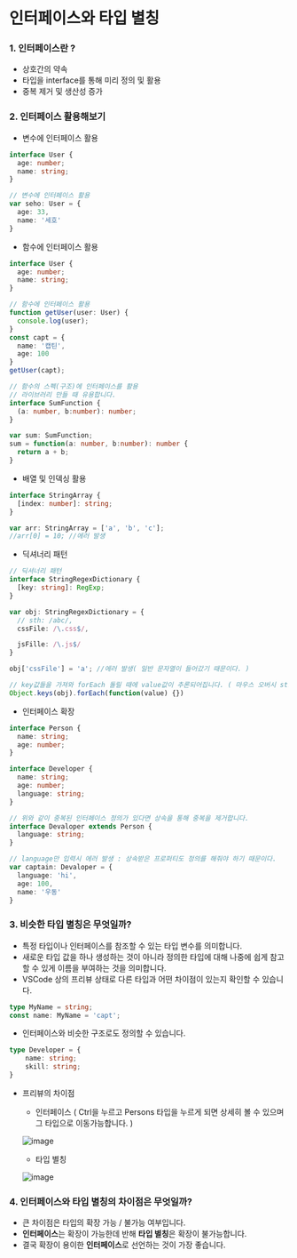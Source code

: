 # 인터페이스와 타입 별칭



### 1. 인터페이스란 ?

- 상호간의 약속
- 타입을 interface를 통해 미리 정의 및 활용
- 중복 제거 및 생산성 증가



### 2. 인터페이스 활용해보기

- 변수에 인터페이스 활용

```typescript
interface User {
  age: number;
  name: string;
}

// 변수에 인터페이스 활용
var seho: User = {
  age: 33,
  name: '세호'
}
```



- 함수에 인터페이스 활용

```typescript
interface User {
  age: number;
  name: string;
}

// 함수에 인터페이스 활용
function getUser(user: User) {
  console.log(user);
}
const capt = {
  name: '캡틴',
  age: 100
}
getUser(capt);

// 함수의 스펙(구조)에 인터페이스를 활용
// 라이브러리 만들 때 유용합니다.
interface SumFunction {
  (a: number, b:number): number;
}

var sum: SumFunction;
sum = function(a: number, b:number): number {
  return a + b;
}
```



- 배열 및 인덱싱 활용

```typescript
interface StringArray {
  [index: number]: string;
}

var arr: StringArray = ['a', 'b', 'c'];
//arr[0] = 10; //에러 발생
```



- 딕셔너리 패턴

```typescript
// 딕셔너리 패턴
interface StringRegexDictionary {
  [key: string]: RegExp;
}

var obj: StringRegexDictionary = {
  // sth: /abc/,
  cssFile: /\.css$/,

  jsFille: /\.js$/
}

obj['cssFile'] = 'a'; //에러 발생( 일반 문자열이 들어갔기 때문이다. )

// key값들을 가져와 forEach 돌릴 때에 value값이 추론되어집니다. ( 마우스 오버시 string)
Object.keys(obj).forEach(function(value) {})
```



- 인터페이스 확장

```typescript
interface Person {
  name: string;
  age: number;
}

interface Developer {
  name: string;
  age: number;
  language: string;
}

// 위와 같이 중복된 인터페이스 정의가 있다면 상속을 통해 중복을 제거합니다.
interface Devaloper extends Person {
  language: string;
}

// language만 입력시 에러 발생 : 상속받은 프로퍼티도 정의를 해줘야 하기 때문이다.
var captain: Devaloper = {
  language: 'hi',
  age: 100,
  name: '우동'
}
```



### 3. 비슷한 타입 별칭은 무엇일까?

- 특정 타입이나 인터페이스를 참조할 수 있는 타입 변수를 의미합니다.
- 새로운 타입 값을 하나 생성하는 것이 아니라 정의한 타입에 대해 나중에 쉽게 참고할 수 있게 이름을 부여하는 것을 의미합니다.
- VSCode 상의 프리뷰 상태로 다른 타입과 어떤 차이점이 있는지 확인할 수 있습니다.

```typescript
type MyName = string;
const name: MyName = 'capt';
```



- 인터페이스와 비슷한 구조로도 정의할 수 있습니다.

```typescript
type Developer = {
	name: string;
	skill: string;
}
```



- 프리뷰의 차이점

  - 인터페이스 ( Ctrl을 누르고 Persons 타입을 누르게 되면 상세히 볼 수 있으며 그 타입으로 이동가능합니다. )

  ![image](https://user-images.githubusercontent.com/52816790/99568028-42987e00-2a12-11eb-9f71-527ba911375b.png)

  

  - 타입 별칭 

  ![image](https://user-images.githubusercontent.com/52816790/99568170-71aeef80-2a12-11eb-8bae-09c002003292.png)

  



### 4. 인터페이스와 타입 별칭의 차이점은 무엇일까?

- 큰 차이점은 타입의 확장 가능 / 불가능 여부입니다.
- **인터페이스**는 확장이 가능한데 반해 **타입 별칭**은 확장이 불가능합니다.
- 결국 확장이 용이한 **인터페이스**로 선언하는 것이 가장 좋습니다.